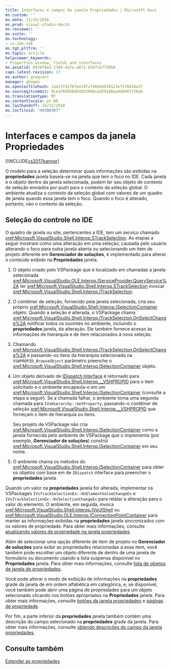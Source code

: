 ```yaml
---
title: Interfaces e campos da janela Propriedades | Microsoft Docs
ms.custom: ''
ms.date: 11/15/2016
ms.prod: visual-studio-dev14
ms.reviewer: ''
ms.suite: ''
ms.technology:
- vs-ide-sdk
ms.tgt_pltfrm: ''
ms.topic: article
helpviewer_keywords:
- Properties window, fields and interfaces
ms.assetid: 0328f0e5-2380-4a7a-a872-b547cb775050
caps.latest.revision: 13
ms.author: gregvanl
manager: ghogen
ms.openlocfilehash: 1a413fd1787e4197cf46de6936523ef576016a37
ms.sourcegitcommit: 9ceaf69568d61023868ced59108ae4dd46f720ab
ms.translationtype: MT
ms.contentlocale: pt-BR
ms.lasthandoff: 10/12/2018
ms.locfileid: "49300307"
---
```

# <a name="properties-window-fields-and-interfaces"></a>Interfaces e campos da janela Propriedades
[!INCLUDE[vs2017banner](../../includes/vs2017banner.md)]

O modelo para a seleção determinar quais informações são exibidas na **propriedades** janela baseia-se na janela que tem o foco no IDE. Cada janela e o objeto dentro da janela selecionada, podem ter seu objeto de contexto de seleção enviados por push para o contexto da seleção global. O ambiente atualiza o contexto da seleção global com valores de um quadro de janela quando essa janela tem o foco. Quando o foco é alterado, portanto, não o contexto da seleção.  
  
## <a name="tracking-selection-in-the-ide"></a>Seleção do controle no IDE  
 O quadro de janela ou site, pertencentes a IDE, tem um serviço chamado <xref:Microsoft.VisualStudio.Shell.Interop.STrackSelection>. As etapas a seguir mostram como uma alteração em uma seleção, causada pelo usuário alterando o foco para outra janela aberta ou selecionando um item de projeto diferente em **Gerenciador de soluções**, é implementado para alterar o conteúdo exibido na  **Propriedades** janela.  
  
1.  O objeto criado pelo VSPackage que é localizado em chamadas a janela selecionada <xref:Microsoft.VisualStudio.OLE.Interop.IServiceProvider.QueryService%2A> ter <xref:Microsoft.VisualStudio.Shell.Interop.STrackSelection> invocar <xref:Microsoft.VisualStudio.Shell.Interop.ITrackSelection>.  
  
2.  O contêiner de seleção, fornecido pela janela selecionada, cria seu próprio <xref:Microsoft.VisualStudio.Shell.Interop.ISelectionContainer> objeto. Quando a seleção é alterada, o VSPackage chama <xref:Microsoft.VisualStudio.Shell.Interop.ITrackSelection.OnSelectChange%2A> notificar todos os ouvintes no ambiente, incluindo o **propriedades** janela, da alteração. Ele também fornece acesso às informações de hierarquia e de item relacionados à nova seleção.  
  
3.  Chamando <xref:Microsoft.VisualStudio.Shell.Interop.ITrackSelection.OnSelectChange%2A> e passando-os itens da hierarquia selecionada na `VSHPROPID_BrowseObject` parâmetro preenche o <xref:Microsoft.VisualStudio.Shell.Interop.ISelectionContainer> objeto.  
  
4.  Um objeto derivado de [IDispatch Interface](http://msdn.microsoft.com/en-us/ebbff4bc-36b2-4861-9efa-ffa45e013eb5) é retornado para <xref:Microsoft.VisualStudio.Shell.Interop.__VSHPROPID> para o item solicitado e o ambiente encapsula-o em um <xref:Microsoft.VisualStudio.Shell.Interop.ISelectionContainer> (consulte a etapa a seguir). Se a chamada falhar, o ambiente torna uma segunda chamada para `IVsHierarchy::GetProperty`, passando-o contêiner de seleção <xref:Microsoft.VisualStudio.Shell.Interop.__VSHPROPID> que forneçam o item de hierarquia ou itens.  
  
     Seu projeto de VSPackage não cria <xref:Microsoft.VisualStudio.Shell.Interop.ISelectionContainer> como a janela fornecida pelo ambiente de VSPackage que o implementa (por exemplo, **Gerenciador de soluções**) constrói <xref:Microsoft.VisualStudio.Shell.Interop.ISelectionContainer> em seu nome.  
  
5.  O ambiente chama os métodos do <xref:Microsoft.VisualStudio.Shell.Interop.ISelectionContainer> para obter os objetos com base em de `IDispatch` interface para preencher o **propriedades** janela.  
  
 Quando um valor na **propriedades** janela for alterada, implementar os VSPackages `IVsTrackSelectionEx::OnElementValueChangeEx` e `IVsTrackSelectionEx::OnSelectionChangeEx` para relatar a alteração para o valor do elemento. O ambiente, em seguida, invoca <xref:Microsoft.VisualStudio.Shell.Interop.IVsUIShell> ou <xref:Microsoft.VisualStudio.OLE.Interop.IConnectionPointContainer> para manter as informações exibidas na **propriedades** janela sincronizados com os valores de propriedade. Para obter mais informações, consulte [atualizando valores de propriedade na janela propriedades](../../misc/updating-property-values-in-the-properties-window.md).  
  
 Além de selecionar uma opção diferente de item de projeto no **Gerenciador de soluções** para exibir as propriedades relacionadas a esse item, você também pode escolher um objeto diferente de dentro de uma janela de formulário ou documento usando a lista suspensa disponível no **Propriedades** janela. Para obter mais informações, consulte [lista de objetos de janela de propriedades](../../extensibility/internals/properties-window-object-list.md).  
  
 Você pode alterar o modo de exibição de informações na **propriedades** grade da janela de em ordem alfabética em categórica, e, se disponível, você também pode abrir uma página de propriedades para um objeto selecionado clicando nos botões apropriados na  **Propriedades** janela. Para obter mais informações, consulte [botões da janela propriedades](../../extensibility/internals/properties-window-buttons.md) e [páginas de propriedade](../../extensibility/internals/property-pages.md).  
  
 Por fim, a parte inferior da **propriedades** janela também contém uma descrição do campo selecionado na **propriedades** grade da janela. Para obter mais informações, consulte [obtendo descrições do campo da janela propriedades](../../misc/getting-field-descriptions-from-the-properties-window.md).  
  
## <a name="see-also"></a>Consulte também  
 [Estender as propriedades](../../extensibility/internals/extending-properties.md)

